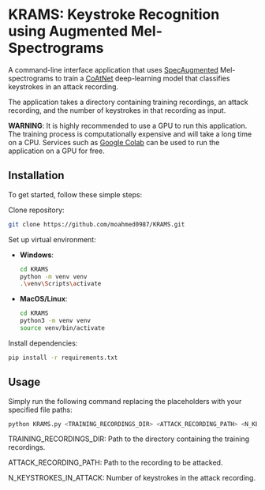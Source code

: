 # KRAMS: Keystroke Recognition using Augmented Mel-Spectrograms

A command-line interface application that uses [SpecAugmented](https://arxiv.org/pdf/1904.08779) Mel-spectrograms to train a [CoAtNet](https://arxiv.org/pdf/2106.04803) deep-learning model that classifies keystrokes in an attack recording. 

The application takes a directory containing training recordings, an attack recording, and the number of keystrokes in that recording as input.

**WARNING**: It is highly recommended to use a GPU to run this application. The training process is computationally expensive and will take a long time on a CPU. Services such as [Google Colab](https://colab.research.google.com/) can be used to run the application on a GPU for free.

## Installation

To get started, follow these simple steps:

Clone repository:

```bash
git clone https://github.com/moahmed0987/KRAMS.git
```

Set up virtual environment:

- **Windows**:
    ```bash
    cd KRAMS
    python -m venv venv
    .\venv\Scripts\activate
    ```

- **MacOS/Linux**:
    ```bash
    cd KRAMS
    python3 -m venv venv
    source venv/bin/activate
    ```

Install dependencies:

```bash
pip install -r requirements.txt
```

## Usage

Simply run the following command replacing the placeholders with your specified file paths:

```bash
python KRAMS.py <TRAINING_RECORDINGS_DIR> <ATTACK_RECORDING_PATH> <N_KEYSTROKES_IN_ATTACK>
```
TRAINING_RECORDINGS_DIR: Path to the directory containing the training recordings.

ATTACK_RECORDING_PATH: Path to the recording to be attacked.

N_KEYSTROKES_IN_ATTACK: Number of keystrokes in the attack recording.